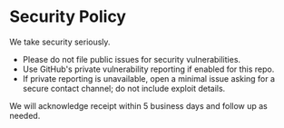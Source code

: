 # Security Policy

We take security seriously.

- Please do not file public issues for security vulnerabilities.
- Use GitHub's private vulnerability reporting if enabled for this repo.
- If private reporting is unavailable, open a minimal issue asking for a secure contact channel; do not include exploit details.

We will acknowledge receipt within 5 business days and follow up as needed.
